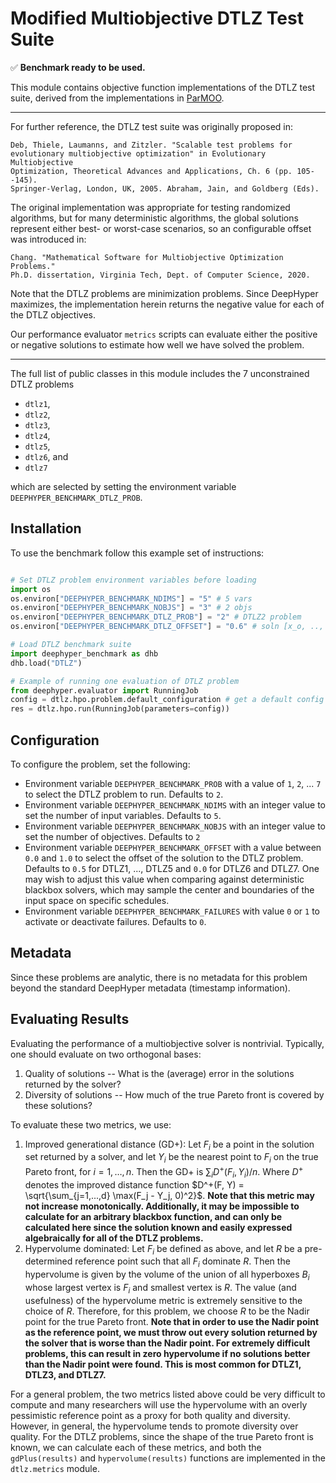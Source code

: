 
# Modified Multiobjective DTLZ Test Suite

✅ **Benchmark ready to be used.**

This module contains objective function implementations of the DTLZ test
suite, derived from the implementations in
[ParMOO](https://github.com/parmoo/parmoo).

------------------------------------------------------------------------------

For further reference, the DTLZ test suite was originally proposed in:

    Deb, Thiele, Laumanns, and Zitzler. "Scalable test problems for
    evolutionary multiobjective optimization" in Evolutionary Multiobjective
    Optimization, Theoretical Advances and Applications, Ch. 6 (pp. 105--145).
    Springer-Verlag, London, UK, 2005. Abraham, Jain, and Goldberg (Eds).

The original implementation was appropriate for testing randomized algorithms,
but for many deterministic algorithms, the global solutions represent either
best- or worst-case scenarios, so an configurable offset was introduced in:

    Chang. "Mathematical Software for Multiobjective Optimization Problems."
    Ph.D. dissertation, Virginia Tech, Dept. of Computer Science, 2020.

Note that the DTLZ problems are minimization problems. Since DeepHyper
maximizes, the implementation herein returns the negative value for each of
the DTLZ objectives.

Our performance evaluator ``metrics`` scripts can evaluate either the
positive or negative solutions to estimate how well we have solved the
problem.

------------------------------------------------------------------------------

The full list of public classes in this module includes the 7 unconstrained
DTLZ problems
 * ``dtlz1``,
 * ``dtlz2``,
 * ``dtlz3``,
 * ``dtlz4``,
 * ``dtlz5``,
 * ``dtlz6``, and
 * ``dtlz7``

which are selected by setting the environment variable
``DEEPHYPER_BENCHMARK_DTLZ_PROB``.

## Installation 

To use the benchmark follow this example set of instructions:

```python

# Set DTLZ problem environment variables before loading
import os
os.environ["DEEPHYPER_BENCHMARK_NDIMS"] = "5" # 5 vars
os.environ["DEEPHYPER_BENCHMARK_NOBJS"] = "3" # 2 objs
os.environ["DEEPHYPER_BENCHMARK_DTLZ_PROB"] = "2" # DTLZ2 problem
os.environ["DEEPHYPER_BENCHMARK_DTLZ_OFFSET"] = "0.6" # soln [x_o, .., x_n]=0.6

# Load DTLZ benchmark suite
import deephyper_benchmark as dhb
dhb.load("DTLZ")

# Example of running one evaluation of DTLZ problem
from deephyper.evaluator import RunningJob
config = dtlz.hpo.problem.default_configuration # get a default config to test
res = dtlz.hpo.run(RunningJob(parameters=config))

```

## Configuration

To configure the problem, set the following:

- Environment variable `DEEPHYPER_BENCHMARK_PROB` with a value of `1`, `2`, ... `7` to select the DTLZ problem to run. Defaults to `2`.
- Environment variable `DEEPHYPER_BENCHMARK_NDIMS` with an integer value to set the number of input variables. Defaults to `5`.
- Environment variable `DEEPHYPER_BENCHMARK_NOBJS` with an integer value to set the number of objectives. Defaults to `2`
- Environment variable `DEEPHYPER_BENCHMARK_OFFSET` with a value between `0.0` and `1.0` to select the offset of the solution to the DTLZ problem. Defaults to `0.5` for DTLZ1, ..., DTLZ5 and `0.0` for DTLZ6 and DTLZ7. One may wish to adjust this value when comparing against deterministic blackbox solvers, which may sample the center and boundaries of the input space on specific schedules.
- Environment variable `DEEPHYPER_BENCHMARK_FAILURES` with value `0` or `1` to activate or deactivate failures. Defaults to `0`.

## Metadata

Since these problems are analytic, there is no metadata for this problem
beyond the standard DeepHyper metadata (timestamp information).

## Evaluating Results

Evaluating the performance of a multiobjective solver is nontrivial.
Typically, one should evaluate on two orthogonal bases:
 1. Quality of solutions -- What is the (average) error in the solutions
    returned by the solver?
 2. Diversity of solutions -- How much of the true Pareto front is covered
    by these solutions?

To evaluate these two metrics, we use:
 1. Improved generational distance (GD+): Let $F_i$ be a point in the solution
    set returned by a solver,
    and let $Y_i$ be the nearest point to $F_i$ on the true Pareto front,
    for $i=1,\ldots, n$.
    Then the GD+ is $\sum_{i} D^+(F_i, Y_i) / n$.
    Where $D^+$ denotes the improved distance function
    $D^+(F, Y) = \sqrt{\sum_{j=1,...,d} \max(F_j - Y_j, 0)^2}$.
    **Note that this metric may not increase monotonically. Additionally,
    it may be impossible to calculate for an arbitrary blackbox function,
    and can only be calculated here since the solution known and easily
    expressed algebraically for all of the DTLZ problems.**
 2. Hypervolume dominated: Let $F_i$ be defined as above, and let $R$ be
    a pre-determined reference point such that all $F_i$ dominate $R$.
    Then the hypervolume is given by the volume of the union of all
    hyperboxes $B_i$ whose largest vertex is $F_i$ and smallest vertex
    is $R$. The value (and usefulness) of the hypervolume metric is extremely
    sensitive to the choice of $R$. Therefore, for this problem, we choose
    $R$ to be the Nadir point for the true Pareto front. **Note that in order
    to use the Nadir point as the reference point, we must throw out every
    solution returned by the solver that is worse than the Nadir point. For
    extremely difficult problems, this can result in zero hypervolume if no
    solutions better than the Nadir point were found. This is most common
    for DTLZ1, DTLZ3, and DTLZ7.**

For a general problem, the two metrics listed above could be very difficult
to compute and many researchers will use the hypervolume with an overly
pessimistic reference point as a proxy for both quality and diversity.
However, in general, the hypervolume tends to promote diversity over quality.
For the DTLZ problems, since the shape of the true Pareto front is known,
we can calculate each of these metrics, and both the ``gdPlus(results)`` and
``hypervolume(results)`` functions are implemented in the ``dtlz.metrics``
module.
